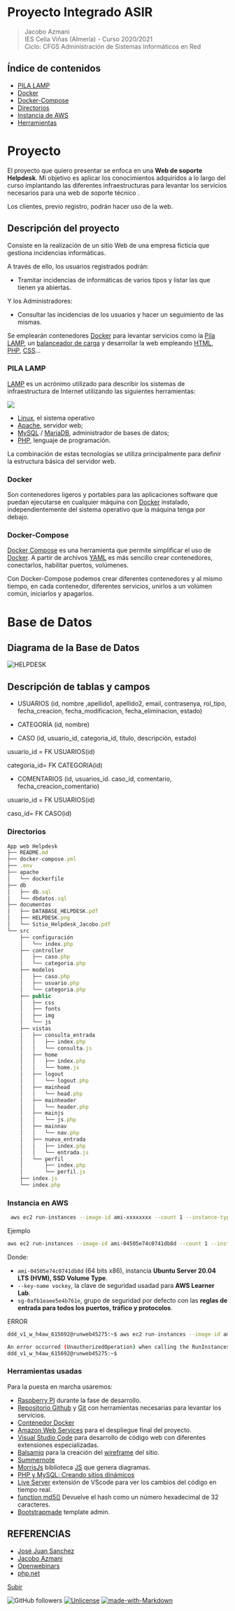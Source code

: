 <a name="top"></a>
# Proyecto Integrado ASIR
> Jacobo Azmani  
> IES Celia Viñas (Almería) - Curso 2020/2021  
> Ciclo: CFGS Administración de Sistemas Informáticos en Red 

## Índice de contenidos
*  [PILA LAMP](#item1)
*  [Docker](#item2)
*  [Docker-Compose](#item3)
*  [Directorios](#item4)
*  [Instancia de AWS](#item5)
*  [Herramientas](#item6)

# Proyecto
El proyecto que quiero presentar se enfoca en una **Web de soporte Helpdesk**. Mi objetivo es aplicar los conocimientos adquiridos a lo largo del curso implantando las diferentes infraestructuras para levantar los servicios necesarios para una web de soporte técnico . 

Los clientes, previo registro, podrán hacer uso de la web.

## Descripción del proyecto
Consiste en la realización de un sitio Web de una empresa ficticia que gestiona incidencias informáticas.

A través de ello, los usuarios registrados podrán:

- Tramitar incidencias de informáticas de varios tipos y listar las que tienen ya abiertas.

Y los Administradores:

- Consultar las incidencias de los usuarios y hacer un seguimiento de las mismas.

  
Se emplearán contenedores [Docker](https://www.docker.com/) para levantar servicios como la [Pila LAMP](https://es.wikipedia.org/wiki/LAMP), un [balanceador de carga](https://es.wikipedia.org/wiki/Equilibrador_de_carga) y desarrollar la web empleando [HTML](https://developer.mozilla.org/es/docs/Web/HTML), [PHP](https://www.php.net/), [CSS](https://developer.mozilla.org/es/docs/Web/CSS)...

  
<a  name="item1"></a>

### PILA LAMP

[LAMP](https://es.wikipedia.org/wiki/LAMP) es un acrónimo utilizado para describir los sistemas de infraestructura de Internet utilizando las siguientes herramientas:

  

![](https://lh4.googleusercontent.com/wmCuTDpkpnkjtu8_EtTcK3usdu5NcQyHkphLmApGya_j3ulA8OGTKAnrIrjVrt7gh-nwF23GYXDFE9AwdEIw8OwkuOHz9Uq_y8XpzFctBODDl23cZQsDL0-Cw267y6xovLe8nwnk)


-  [Linux](https://es.wikipedia.org/wiki/GNU/Linux), el sistema operativo
-  [Apache](https://httpd.apache.org/), servidor web;
-  [MySQL](https://www.mysql.com/) / [MariaDB](https://mariadb.org/), administrador de bases de datos;
-  [PHP](https://www.php.net/), lenguaje de programación.

  

La combinación de estas tecnologías se utiliza principalmente para definir la estructura básica del servidor web.

  

<a  name="item2"></a>

### Docker

  

Son contenedores ligeros y portables para las aplicaciones software que puedan ejecutarse en cualquier máquina con [Docker](https://www.docker.com/) instalado, independientemente del sistema operativo que la máquina tenga por debajo.

  

<a  name="item3"></a>

### Docker-Compose

  

[Docker Compose](https://docs.docker.com/compose/) es una herramienta que permite simplificar el uso de [Docker](https://www.docker.com/). A partir de archivos [YAML](https://es.wikipedia.org/wiki/YAML) es más sencillo crear contenedores, conectarlos, habilitar puertos, volúmenes.

  

Con Docker-Compose podemos crear diferentes contenedores y al mismo tiempo, en cada contenedor, diferentes servicios, unirlos a un volúmen común, iniciarlos y apagarlos.


# Base de Datos

## Diagrama de la Base de Datos

![HELPDESK](https://user-images.githubusercontent.com/58173221/142851931-b79d6ce6-86a5-40cc-8f5e-509bb20f0cfd.png)

  
## Descripción de tablas y campos

-   USUARIOS (id, nombre ,apellido1, apellido2, email, contrasenya, rol_tipo, fecha_creacion, fecha_modificacion, fecha_eliminacion, estado)  

-   CATEGORÍA (id, nombre)  

-   CASO (id,  usuario_id, categoria_id, título, descripción, estado)

usuario_id = FK USUARIOS(id) 

categoria_id= FK CATEGORIA(id) 

-   COMENTARIOS (id, usuarios_id. caso_id, comentario, fecha_creacion_comentario)

usuario_id = FK USUARIOS(id) 

caso_id= FK CASO(id) 

<a name="item4"></a>

### Directorios

```javascript
App web Helpdesk
├── README.md
├── docker-compose.yml
├── .env
├── apache
│   └── dockerfile
├── db
│   ├── db.sql
│   └── dbdatos.sql
├── documentos
│   ├── DATABASE_HELPDESK.pdf
│   ├── HELPDESK.png
│   └── Sitio_Helpdesk_Jacobo.pdf
└── src
    ├── configuración
    │   └── index.php
    ├── controller
    │   ├── caso.php
    │   └── categoria.php
    ├── modelos
    │   ├── caso.php
    │   ├── usuario.php
    │   └── categoria.php
    ├── public
    │   ├── css
    │   ├── fonts
    │   ├── img
    │   └── js
    ├── vistas
    │   ├── consulta_entrada
    │   │ 	├── index.php
    │   │	└── consulta.js
    │   ├── home
    │   │ 	├── index.php
    │   │	└── home.js
    │   ├── logout
    │   │	└── logout.php
    │   ├── mainhead
    │   │	└── head.php
    │   ├── mainheader
    │   │	└── header.php
    │   ├── mainjs
    │   │	└── js.php
    │   ├── mainnav
    │   │	└── nav.php
    │   ├── nueva_entrada
    │   │ 	├── index.php
    │   │	└── entrada.js
    │   └── perfil
    │    	├── index.php
    │   	└── perfil.js
    ├── index.js
    └── index.php

```

<a name="item5"></a>

### Instancia en AWS

```bash
 aws ec2 run-instances --image-id ami-xxxxxxxx --count 1 --instance-type t2.micro --key-name MyKeyPair --security-group-ids sg-903004f8 --subnet-id subnet-6e7f829e
```

Ejemplo
```bash
aws ec2 run-instances --image-id ami-04505e74c0741db8d --count 1 --instance-type t2.micro --key-name vockey --security-group-ids sg-0afb1eaee5e4b761e
```
         
Donde: 
- ``ami-04505e74c0741db8d`` (64 bits x86), instancia **Ubuntu Server 20.04 LTS (HVM), SSD Volume Type**.
- ``--key-name vockey``, la clave de seguridad usadad para **AWS Learner Lab**.
- ``sg-0afb1eaee5e4b761e``, grupo de seguridad por defecto con las **reglas de entrada para todos los puertos, tráfico y protocolos**. 

ERROR
```bash
ddd_v1_w_h4aw_615692@runweb45275:~$ aws ec2 run-instances --image-id ami-04505e74c0741db8d --count 1 --instance-type t2.micro --key-name vockey --security-group-ids sg-0afb1eaee5e4b761e

An error occurred (UnauthorizedOperation) when calling the RunInstances operation: You are not authorized to perform this operation. Encoded authorization failure message: PNDOV1oGibO7Rp9Xrnj4T2SVrqi0oHwSQfN3GCWYvRBA8wPcjE50V6jjvK6mrAx-IWIwRRTElJ6lxlwR6-CSlqLqx3kOqNPxrfRlwD7KtKng_qIKBswXJ7ib3oqj6JiM6Qh3QvwaavE1ZtIoDzUc-P9JvTdjqcAc75jlr-GF0GTGVY94Ya37JmitXVHSEZB-P65zTGDEbBPnerjuJ51aRo5bvuU-msQlPouSqIHtW3KCqQpeqV8llDSZFz1PUVCDJMPCWgrEPcr_GpbEhyesUQKXlUoff4gCu_i5blOPRFAdbjzNYJ_vjaQTP5uuG63DSblXsZjGkGPROK8f04kLCwPkDFOeE4zLXjYyOO74Y00RoBOMb4UvXGzZAyGlcPCqfRpHmDiFrcAVWpJCeRzY34hv_JiqXJYQ00YHzgf38fCjFyDJu7p-escbULuHlAIRbCrLjQHQk8XxUvhJ-zIS4e_9Q5QjGUVV3fPqgl-E5_h0y0dgvdOkBgksFBW87IP8s21e7KT6Ik7UInYvmg9PIq8Ov59AMhI9idFTEAEg2hDYDYh282TdUkmodjVecbkqZqhN3QYAg2dIoMGiWrr_x6d7Rn5A5mo9-BFhqD8Bljli2jnujrCRYzChtR1dBGWbR6uPxEjc8a1wlfQpxP7lRPzSYHXkdYFzRjP2X4SzzQC2mDtSSuWd7udNuWav7lI0gOca-BkSOwKI6fmoRKwmT3chEFHeKxNFonF7HgJ40XFk_Hb8SKEgELzLOwBgy8gPujHID2ciHg
ddd_v1_w_h4aw_615692@runweb45275:~$ 
```
         
<a name="item6"></a>

### Herramientas usadas

Para la puesta en marcha usaremos:
-  [Raspberry PI](https://www.raspberrypi.org/) durante la fase de desarrollo.
-  [Repositorio Github](https://github.com/) y [Git](https://git-scm.com/) con herramientas necesarias para levantar los servicios.
-  [Contenedor Docker](https://aws.amazon.com/es/docker/)
-  [Amazon Web Services](https://aws.amazon.com/es/) para el despliegue final del proyecto.
-  [Visual Studio Code](https://code.visualstudio.com/) para desarrollo de código web con diferentes extensiones especializadas.
-  [Balsamiq](https://balsamiq.com/) para la creación del [wireframe](https://es.wikipedia.org/wiki/Website_wireframe) del sitio.
-  [Summernote](https://summernote.org/)
-  [MorrisJs](https://morrisjs.github.io/morris.js/) biblioteca [JS](https://developer.mozilla.org/es/docs/Web/JavaScript) que genera diagramas.
-  [PHP y MySQL: Creando sitios dinámicos](https://openwebinars.net/cursos/php-mysql/)
-  [Live Server](https://marketplace.visualstudio.com/items?itemName=ritwickdey.LiveServer) extensión de VScode para ver los cambios del código en tiempo real.
-  [function md5()](http://www.md5.cz/) Devuelve el hash como un número hexadecimal de 32 caracteres.
-  [Bootstrapmade](https://bootstrapmade.com/bootstrap-admin-templates/) template admin.

  

## REFERENCIAS
-  [José Juan Sanchez](https://github.com/josejuansanchez/iaw-practica-lamp-docker)
-  [Jacobo Azmani](https://github.com/jacobo87)
-  [Openwebinars](https://openwebinars.net/)
-  [php.net](https://www.php.net/manual/es/)

[Subir](#top)


![GitHub followers](https://img.shields.io/github/followers/jacobo87?logo=Github&style=social)
[![Unlicense](https://img.shields.io/badge/License-Unlicense-blue.svg)](https://unlicense.org/)
[![made-with-Markdown](https://img.shields.io/badge/Made%20with-Markdown-1f425f.svg)](http://commonmark.org)
